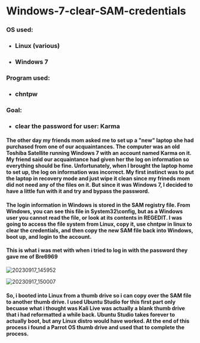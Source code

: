 # Windows-7-clear-SAM-credentials

### OS used: 
* ### Linux (various)
* ### Windows 7
### Program used:
* ### chntpw
### Goal:
* ### clear the password for user: Karma

#### The other day my friends mom asked me to set up a "new" laptop she had purchased from one of our acquaintances. The computer was an old Toshiba Satellite running Windows 7 with an account named Karma on it. My friend said our acquaintance had given her the log on information so everything should be fine. Unfortunately, when I brought the laptop home to set up, the log on information was incorrect. My first instinct was to put the laptop in recovery mode and just wipe it clean since my frineds mom did not need any of the files on it. But since it was Windows 7, I decided to have a little fun with it and try and bypass the password. 

#### The login information in Windows is stored in the SAM registry file. From Windows, you can see this file in System32\config, but as a Windows user you cannot read the file, or look at its contents in REGEDIT. I was going to access the file system from Linux, copy it, use chntpw in linux to clear the credentials, and then copy the new SAM file back into Windows, boot up, and login to the account. 

#### This is what i was met with when i tried to log in with the password they gave me of Bre6969

![20230917_145952](https://github.com/Matthew-Requejo559/Windows-7-clear-SAM-credentials/assets/136190678/91002ca7-e951-4ffe-ba09-eb5464ca7bea)

![20230917_150007](https://github.com/Matthew-Requejo559/Windows-7-clear-SAM-credentials/assets/136190678/c6811728-87f0-402c-afaf-09741c61c6b7)


#### So, i booted into Linux from a thumb drive so i can copy over the SAM file to another thumb drive. I used Ubuntu Studio for this first part only becuase what i thought was Kali Live was actually a blank thumb drive that i had reformatted a while back. Ubuntu Studio takes forever to actually boot, but any Linux distro would have worked. At the end of this process i found a Parrot OS thumb drive and used that to complete the process. 


